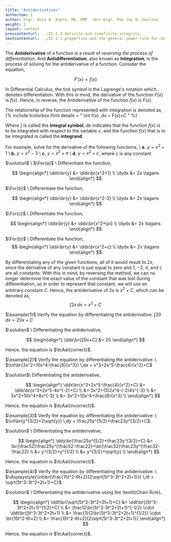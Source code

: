 ```yaml
---
title: "Antiderivatives"
authornum: 2
author: Engr. Nico O. Aspra, ME, RMP  <br> Engr. Pee Jay N. Gealone
weight: 2
layout: content
prevcontenturl: ../IC-1.3-definite-and-indefinite-integrals
nextcontenturl: ../IC-3.1-properties-and-the-general-power-rule-for-integration
---
```




The **Antiderivative** of a function is a result of *reversing the process of differentiation*. And **Antidifferentiation**, also known as **Integration**, is the process of solving for the antiderivative of a function. Consider the equation, 

$$F'(x) = f(x)$$

In Differential Calculus, the tick symbol is the Lagrange's notation which denotes differentiation. With this in mind, the derivative of the function $F(x)$ is $f(x)$. Hence, in reverse, the Antiderivative of the function $f(x)$ is $F(x)$.

The relationship of the function represented with integration is denoted as,
{% include tcolorbox.html
	details = "
        \int f(x) \,dx = F(x)+C
        "
%}

Where $\textstyle{\int}$ is called the **integral symbol**, $dx$ indicates that the function $f(x)$ is to be integrated with respect to the variable $x$, and the function $f(x)$ that is to be integrated is called the **integrand**.

For example, solve for the derivative of the following functions, \\
**a.** $y = x^2+1$ \\
**b.** $y = x^2-3$ \\
**c.** $y = x^2+\pi$ \\
**d.** $y = x^2+c$, where $c$ is any constant


$\solution$ \\
$\For{a}$ \\
Differentiate the function,

$$
\begin{align*}
	\ddx\br{y} &= \ddx\br{x^2+1} \\
	\dydx &= 2x	\tagans
\end{align*}
$$


$\For{b}$ \\
Differentiate the function,

$$
\begin{align*}
	\ddx\br{y} &= \ddx\br{x^2-3} \\
	\dydx &= 2x	\tagans
\end{align*}
$$


$\For{c}$ \\
Differentiate the function,

$$
\begin{align*}
	\ddx\br{y} &= \ddx\br{x^2+\pi} \\
	\dydx &= 2x	\tagans
\end{align*}
$$


$\For{b}$ \\
Differentiate the function,
$$
\begin{align*}
	\ddx\br{y} &= \ddx\br{x^2+c} \\
	\dydx &= 2x	\tagans
\end{align*}
$$


By differentiating any of the given functions, all of it would result to $2x$, since the derivative of any constant is just equal to zero and 1, $-3$, $\pi$, and $c$ are all constants. With this in mind, by reversing the method, we can no longer determine the exact value of the constant that was lost during differentiation, so in order to represent that constant, we will use an arbitrary constant $C$. Hence, the antiderivative of $2x$ is $x^2+C$, which can be denoted as, 
$$\int 2x \,dx = x^2+C$$










$\example{1}$
Verify the equation by differentiating the antiderivative: $\int 20 \,dx = 20x+C$

$\solution$ \\
Differentiating the antiderivative,

$$
\begin{align*}
	\ddx\br{20x+C} &= 20
\end{align*}
$$

Hence, the equation is $\tcAal{correct}$.





$\example{2}$
Verify the equation by differentiating the antiderivative: \\
$\int\br{3x^2+10x^4-\frac{8}{x^3}} \,dx = x^3+2x^5-\frac{4}{x^2}+C$

$\solution$\\
Differentiating the antiderivative,

$$
\begin{align*}
	\ddx\br{x^3+2x^5-\frac{4}{x^2}+C} &= \ddx\br{x^3+2x^5-4x^{-2}+C} \\
	&= 3x^2+(5)2x^4-(-2)4x^{-3} \\
	&= 3x^2+10x^4+8x^{-3} \\
	&= 3x^2+10x^4+\frac{8}{x^3} \\
\end{align*}
$$

Hence, the equation is $\tcAal{incorrect}$.





$\example{3}$
Verify the equation by differentiating the antiderivative: \\
$\int\br{y^{3/2}+2\sqrt{y}} \,dy = \frac25y^{5/2}+\frac23y^{3/2}+C$

$\solution$ \\
Differentiating the antiderivative,

$$
\begin{align*}
	\ddy\br{\frac25y^{5/2}+\frac23y^{3/2}+C} &= \br{\frac52}\frac25y^{\frac52-\frac22}+\br{\frac32}\frac23y^{\frac32-\frac22} \\
	&= y^{3/2}+y^{1/2} \\
	&= y^{3/2}+\sqrt{y} \\
\end{align*}
$$

Hence, the equation is $\tcAal{incorrect}$.





$\example{4}$
Verify the equation by differentiating the antiderivative: \\
$\displaystyle{\int\br{\frac{15t^2-6t+2}{2\sqrt{5t^3-3t^2+2t+1}}} \,dt = \sqrt{5t^3-3t^2+2t+1}+C}$

$\solution$ \\
Differentiating the antiderivative using the \textit{Chain Rule},

$$
\begin{align*}
	\ddt\br{\sqrt{5t^3-3t^2+2t+1}+C} &= \ddt\br{(5t^3-3t^2+2t+1)^{1/2}+C} \\
    &= \frac12\br{5t^3-3t^2+2t+1}^{-1/2}  \cdot \ddt\br{5t^3-3t^2+2t+1} \\
	&= \frac{1}{2\br{5t^3-3t^2+2t+1}^{1/2}} \cdot \br{15t^2-6t+2} \\
	&= \frac{15t^2-6t+2}{2\sqrt{5t^3-3t^2+2t+1}}
\end{align*}
$$

Hence, the equation is $\tcAal{correct}$.